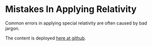 # Mistakes In Applying Relativity

Common errors in applying special relativity are often caused by bad jargon.

The content is deployed <a href='https://johanley.github.io/mistakes-in-applying-relativity/'>here at github</a>. 